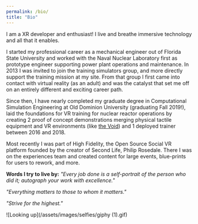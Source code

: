 ```yaml
---
permalink: /bio/
title: "Bio"
---
```


I am a XR developer and enthusiast! I live and breathe immersive technology and all that it enables.

I started my professional career as a mechanical engineer out of Florida State University and worked with the Naval Nuclear Laboratory first as prototype engineer supporting power plant operations and maintenance.  In 2013 I was invited to join the training simulators group, and more directly support the training mission at my site.  From that group I first came into contact with virtual reality (as an adult) and was the catalyst that set me off on an entirely different and exciting career path.

Since then, I have nearly completed my graduate degree in Computational Simulation Engineering at Old Dominion University (graduating Fall 2019!), laid the foundations for VR training for nuclear reactor operations by creating 2 proof of concept demonstrations merging physical tactile equipment and VR environments (like [the Void](https://www.thevoid.com)) and 1 deployed trainer between 2016 and 2018.

Most recently I was part of High Fidelity, the Open Source Social VR platform founded by the creator of Second Life, Philip Rosedale.  There I was on the experiences team and created content for large events, blue-prints for users to rework, and more.

**Words I try to live by:**
*"Every job done is a self-portrait of the person who did it; autograph your work with excellence."*

*"Everything matters to those to whom it matters."*

*"Strive for the highest."*

![Looking up](/assets/images/selfies/giphy (1).gif)